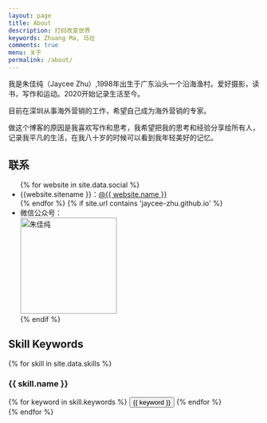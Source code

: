 ```yaml
---
layout: page
title: About
description: 打码改变世界
keywords: Zhuang Ma, 马壮
comments: true
menu: 关于
permalink: /about/
---
```


我是朱佳纯（Jaycee Zhu）,1998年出生于广东汕头一个沿海渔村。爱好摄影，读书，写作和运动。2020开始记录生活至今。

目前在深圳从事海外营销的工作，希望自己成为海外营销的专家。

做这个博客的原因是我喜欢写作和思考，我希望把我的思考和经验分享给所有人，记录我平凡的生活，在我八十岁的时候可以看到我年轻美好的记忆。

## 联系

<ul>
{% for website in site.data.social %}
<li>{{website.sitename }}：<a href="{{ website.url }}" target="_blank">@{{ website.name }}</a></li>
{% endfor %}
{% if site.url contains 'jaycee-zhu.github.io' %}
<li>
微信公众号：<br />
<img style="height:192px;width:192px;border:1px solid lightgrey;" src="{{ site.url }}/assets/images/qrcode.jpg" alt="朱佳纯" />
</li>
{% endif %}
</ul>


## Skill Keywords

{% for skill in site.data.skills %}
### {{ skill.name }}
<div class="btn-inline">
{% for keyword in skill.keywords %}
<button class="btn btn-outline" type="button">{{ keyword }}</button>
{% endfor %}
</div>
{% endfor %}

